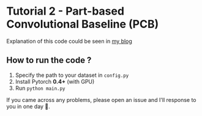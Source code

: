 # Tutorial 2 - Part-based Convolutional Baseline (PCB)

Explanation of this code could be seen in [my blog](http://www.ecr23.me/reid/http://ecr23.me/reid/reid-tutorial-train-a-pcb-model/)

## How to run the code ?

1. Specify the path to your dataset in `config.py`
2. Install Pytorch **0.4+** (with GPU)
3. Run `python main.py`

If you came across any problems, please open an issue and I'll response to you in one day 🙂.

